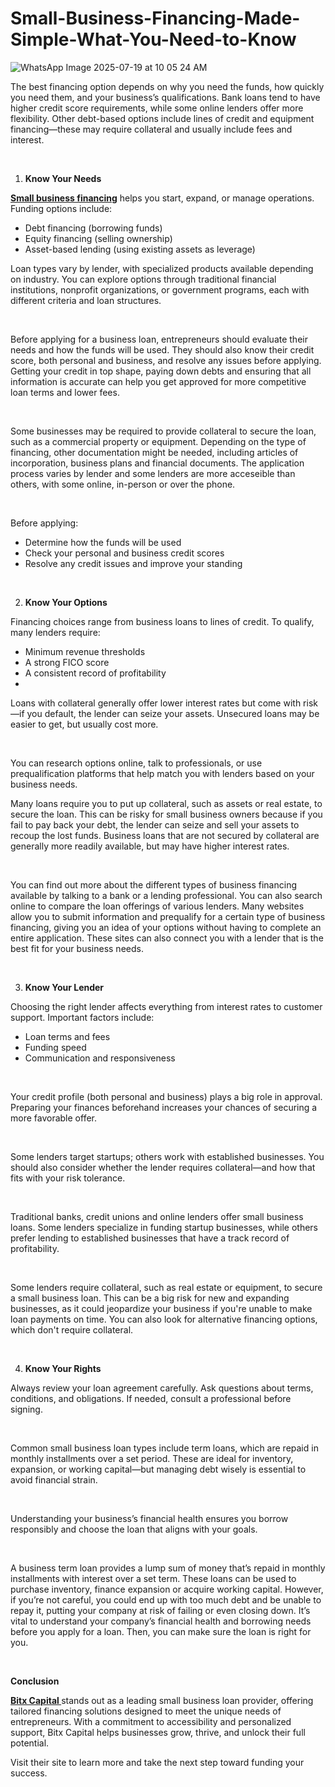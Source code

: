 # Small-Business-Financing-Made-Simple-What-You-Need-to-Know
![WhatsApp Image 2025-07-19 at 10 05 24 AM](https://github.com/user-attachments/assets/285dc307-eef7-40fd-afcc-1ee059c80463)

<p><span style="font-weight: 400;">The best financing option depends on why you need the funds, how quickly you need them, and your business&rsquo;s qualifications. Bank loans tend to have higher credit score requirements, while some online lenders offer more flexibility. Other debt-based options include lines of credit and equipment financing&mdash;these may require collateral and usually include fees and interest.</span></p>
<p class="demoTitle">&nbsp;</p>
<ol>
<li><strong> Know Your Needs</strong></li>
</ol>
<p><a href="https://bitxcapital.com/small-business-loans/"><strong>Small business financing</strong></a><span style="font-weight: 400;"> helps you start, expand, or manage operations. Funding options include:</span></p>
<ul>
<li style="font-weight: 400;"><span style="font-weight: 400;">Debt financing (borrowing funds)</span></li>
<li style="font-weight: 400;"><span style="font-weight: 400;">Equity financing (selling ownership)</span></li>
<li style="font-weight: 400;"><span style="font-weight: 400;">Asset-based lending (using existing assets as leverage)</span></li>
</ul>
<p><span style="font-weight: 400;">Loan types vary by lender, with specialized products available depending on industry. You can explore options through traditional financial institutions, nonprofit organizations, or government programs, each with different criteria and loan structures.</span></p>
<p class="demoTitle">&nbsp;</p>
<p><span style="font-weight: 400;">Before applying for a business loan, entrepreneurs should evaluate their needs and how the funds will be used. They should also know their credit score, both personal and business, and resolve any issues before applying. Getting your credit in top shape, paying down debts and ensuring that all information is accurate can help you get approved for more competitive loan terms and lower fees.</span></p>
<p class="demoTitle">&nbsp;</p>
<p><span style="font-weight: 400;">Some businesses may be required to provide collateral to secure the loan, such as a commercial property or equipment. Depending on the type of financing, other documentation might be needed, including articles of incorporation, business plans and financial documents. The application process varies by lender and some lenders are more acceseible than others, with some online, in-person or over the phone.</span></p>
<p class="demoTitle">&nbsp;</p>
<p><span style="font-weight: 400;">Before applying:</span></p>
<ul>
<li style="font-weight: 400;"><span style="font-weight: 400;">Determine how the funds will be used</span></li>
<li style="font-weight: 400;"><span style="font-weight: 400;">Check your personal and business credit scores</span></li>
<li style="font-weight: 400;"><span style="font-weight: 400;">Resolve any credit issues and improve your standing</span></li>
</ul>
<p class="demoTitle">&nbsp;</p>
<ol start="2">
<li><strong> Know Your Options</strong></li>
</ol>
<p><span style="font-weight: 400;">Financing choices range from business loans to lines of credit. To qualify, many lenders require:</span></p>
<ul>
<li style="font-weight: 400;"><span style="font-weight: 400;">Minimum revenue thresholds</span></li>
<li style="font-weight: 400;"><span style="font-weight: 400;">A strong FICO score</span></li>
<li style="font-weight: 400;"><span style="font-weight: 400;">A consistent record of profitability</span></li>
<li style="font-weight: 400;"></li>
</ul>
<p><span style="font-weight: 400;">Loans with collateral generally offer lower interest rates but come with risk&mdash;if you default, the lender can seize your assets. Unsecured loans may be easier to get, but usually cost more.</span></p>
<p class="demoTitle">&nbsp;</p>
<p><span style="font-weight: 400;">You can research options online, talk to professionals, or use prequalification platforms that help match you with lenders based on your business needs.&nbsp;</span></p>
<p><span style="font-weight: 400;">Many loans require you to put up collateral, such as assets or real estate, to secure the loan. This can be risky for small business owners because if you fail to pay back your debt, the lender can seize and sell your assets to recoup the lost funds. Business loans that are not secured by collateral are generally more readily available, but may have higher interest rates.</span></p>
<p class="demoTitle">&nbsp;</p>
<p><span style="font-weight: 400;">You can find out more about the different types of business financing available by talking to a bank or a lending professional. You can also search online to compare the loan offerings of various lenders. Many websites allow you to submit information and prequalify for a certain type of business financing, giving you an idea of your options without having to complete an entire application. These sites can also connect you with a lender that is the best fit for your business needs.</span></p>
<p class="demoTitle">&nbsp;</p>
<ol start="3">
<li><strong> Know Your Lender</strong></li>
</ol>
<p><span style="font-weight: 400;">Choosing the right lender affects everything from interest rates to customer support. Important factors include:</span></p>
<ul>
<li style="font-weight: 400;"><span style="font-weight: 400;">Loan terms and fees</span></li>
<li style="font-weight: 400;"><span style="font-weight: 400;">Funding speed</span></li>
<li style="font-weight: 400;"><span style="font-weight: 400;">Communication and responsiveness</span></li>
</ul>
<p class="demoTitle">&nbsp;</p>
<p><span style="font-weight: 400;">Your credit profile (both personal and business) plays a big role in approval. Preparing your finances beforehand increases your chances of securing a more favorable offer.</span></p>
<p class="demoTitle">&nbsp;</p>
<p><span style="font-weight: 400;">Some lenders target startups; others work with established businesses. You should also consider whether the lender requires collateral&mdash;and how that fits with your risk tolerance.</span></p>
<p class="demoTitle">&nbsp;</p>
<p><span style="font-weight: 400;">Traditional banks, credit unions and online lenders offer small business loans. Some lenders specialize in funding startup businesses, while others prefer lending to established businesses that have a track record of profitability.</span></p>
<p class="demoTitle">&nbsp;</p>
<p><span style="font-weight: 400;">Some lenders require collateral, such as real estate or equipment, to secure a small business loan. This can be a big risk for new and expanding businesses, as it could jeopardize your business if you're unable to make loan payments on time. You can also look for alternative financing options, which don't require collateral.</span></p>
<p class="demoTitle">&nbsp;</p>
<ol start="4">
<li><strong> Know Your Rights</strong></li>
</ol>
<p><span style="font-weight: 400;">Always review your loan agreement carefully. Ask questions about terms, conditions, and obligations. If needed, consult a professional before signing.</span></p>
<p class="demoTitle">&nbsp;</p>
<p><span style="font-weight: 400;">Common small business loan types include term loans, which are repaid in monthly installments over a set period. These are ideal for inventory, expansion, or working capital&mdash;but managing debt wisely is essential to avoid financial strain.</span></p>
<p class="demoTitle">&nbsp;</p>
<p><span style="font-weight: 400;">Understanding your business&rsquo;s financial health ensures you borrow responsibly and choose the loan that aligns with your goals.</span></p>
<p class="demoTitle">&nbsp;</p>
<p><span style="font-weight: 400;">A business term loan provides a lump sum of money that&rsquo;s repaid in monthly installments with interest over a set term. These loans can be used to purchase inventory, finance expansion or acquire working capital. However, if you&rsquo;re not careful, you could end up with too much debt and be unable to repay it, putting your company at risk of failing or even closing down. It&rsquo;s vital to understand your company&rsquo;s financial health and borrowing needs before you apply for a loan. Then, you can make sure the loan is right for you.</span></p>
<p class="demoTitle">&nbsp;</p>
<p><strong>Conclusion</strong></p>
<p><a href="https://bitxcapital.com/"><strong>Bitx Capital </strong></a><span style="font-weight: 400;">stands out as a leading small business loan provider, offering tailored financing solutions designed to meet the unique needs of entrepreneurs. With a commitment to accessibility and personalized support, Bitx Capital helps businesses grow, thrive, and unlock their full potential.</span></p>
<p><span style="font-weight: 400;">Visit their site to learn more and take the next step toward funding your success.</span></p>
<p>&nbsp;</p>
<!-- Comments are visible in the HTML source only -->

